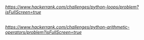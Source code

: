 ###### https://www.hackerrank.com/challenges/python-loops/problem?isFullScreen=true

###### https://www.hackerrank.com/challenges/python-arithmetic-operators/problem?isFullScreen=true
